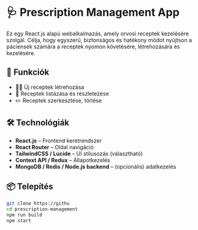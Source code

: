 # 🩺 Prescription Management App

Ez egy React.js alapú webalkalmazás, amely orvosi receptek kezelésére szolgál. Célja, hogy egyszerű, biztonságos és hatékony módot nyújtson a páciensek számára a receptek nyomon követésére, létrehozására és kezelésére.

## 🚀 Funkciók

- 👨‍⚕️ Új receptek létrehozása
- 🧾 Receptek listázása és részletezése
- ✏️ Receptek szerkesztése, törlése

## 🛠️ Technológiák

- **React.js** – Frontend keretrendszer
- **React Router** – Oldal navigáció
- **TailwindCSS / Lucide** – UI stílusozás (választható)
- **Context API / Redux** – Állapotkezelés
- **MongoDB / Redis / Node.js backend** – (opcionális) adatkezelés

## 📦 Telepítés

```bash
git clone https://githu
cd prescription-management
npm run build
npm start